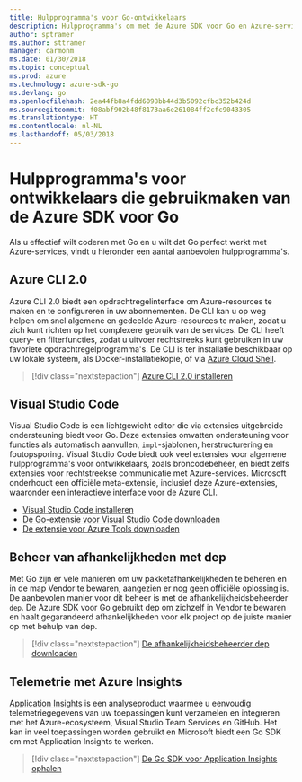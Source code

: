 ```yaml
---
title: Hulpprogramma's voor Go-ontwikkelaars
description: Hulpprogramma's om met de Azure SDK voor Go en Azure-services te werken
author: sptramer
ms.author: sttramer
manager: carmonm
ms.date: 01/30/2018
ms.topic: conceptual
ms.prod: azure
ms.technology: azure-sdk-go
ms.devlang: go
ms.openlocfilehash: 2ea44fb8a4fdd6098bb44d3b5092cfbc352b424d
ms.sourcegitcommit: f08abf902b48f8173aa6e261084ff2cfc9043305
ms.translationtype: HT
ms.contentlocale: nl-NL
ms.lasthandoff: 05/03/2018
---
```

# <a name="tools-for-developers-using-the-azure-sdk-for-go"></a>Hulpprogramma's voor ontwikkelaars die gebruikmaken van de Azure SDK voor Go

Als u effectief wilt coderen met Go en u wilt dat Go perfect werkt met Azure-services, vindt u hieronder een aantal aanbevolen hulpprogramma's.

## <a name="azure-cli-20"></a>Azure CLI 2.0

Azure CLI 2.0 biedt een opdrachtregelinterface om Azure-resources te maken en te configureren in uw abonnementen. De CLI kan u op weg helpen om snel algemene en gedeelde Azure-resources te maken, zodat u zich kunt richten op het complexere gebruik van de services. De CLI heeft query- en filterfuncties, zodat u uitvoer rechtstreeks kunt gebruiken in uw favoriete opdrachtregelprogramma's. De CLI is ter installatie beschikbaar op uw lokale systeem, als Docker-installatiekopie, of via [Azure Cloud Shell](https://docs.microsoft.com/en-us/azure/cloud-shell/overview).

> [!div class="nextstepaction"]
> [Azure CLI 2.0 installeren](/cli/azure/install-azure-cli)

## <a name="visual-studio-code"></a>Visual Studio Code

Visual Studio Code is een lichtgewicht editor die via extensies uitgebreide ondersteuning biedt voor Go. Deze extensies omvatten ondersteuning voor functies als automatisch aanvullen, `impl`-sjablonen, herstructurering en foutopsporing. Visual Studio Code biedt ook veel extensies voor algemene hulpprogramma's voor ontwikkelaars, zoals broncodebeheer, en biedt zelfs extensies voor rechtstreekse communicatie met Azure-services. Microsoft onderhoudt een officiële meta-extensie, inclusief deze Azure-extensies, waaronder een interactieve interface voor de Azure CLI.

* [Visual Studio Code installeren](https://code.visualstudio.com/Download)
* [De Go-extensie voor Visual Studio Code downloaden](https://code.visualstudio.com/docs/languages/go)
* [De extensie voor Azure Tools downloaden](https://marketplace.visualstudio.com/items?itemName=ms-vscode.vscode-azureextensionpack)

## <a name="dependency-management-with-dep"></a>Beheer van afhankelijkheden met dep

Met Go zijn er vele manieren om uw pakketafhankelijkheden te beheren en in de map Vendor te bewaren, aangezien er nog geen officiële oplossing is. De aanbevolen manier voor dit beheer is met de afhankelijkheidsbeheerder `dep`. De Azure SDK voor Go gebruikt dep om zichzelf in Vendor te bewaren en haalt gegarandeerd afhankelijkheden voor elk project op de juiste manier op met behulp van dep.

> [!div class="nextstepaction"]
> [De afhankelijkheidsbeheerder dep downloaden](https://github.com/tools/godep)

## <a name="telemetry-with-application-insights"></a>Telemetrie met Azure Insights

[Application Insights](https://azure.microsoft.com/en-us/services/application-insights/) is een analyseproduct waarmee u eenvoudig telemetriegegevens van uw toepassingen kunt verzamelen en integreren met het Azure-ecosysteem, Visual Studio Team Services en GitHub. Het kan in veel toepassingen worden gebruikt en Microsoft biedt een Go SDK om met Application Insights te werken.

> [!div class="nextstepaction"]
> [De Go SDK voor Application Insights ophalen](https://github.com/Microsoft/ApplicationInsights-Go) 
